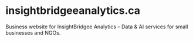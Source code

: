 # insightbridgeeanalytics.ca
Business website for InsightBridgee Analytics – Data &amp; AI services for small businesses and NGOs.
